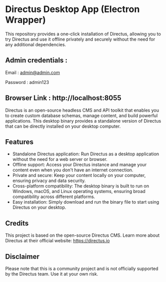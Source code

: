 # Directus Desktop App (Electron Wrapper)

This repository provides a one-click installation of Directus, allowing you to try Directus and use it offline privately and securely without the need for any additional dependencies.

## Admin credentials : 
Email : admin@admin.com

Password : admin123

## Browser Link : http://localhost:8055 

Directus is an open-source headless CMS and API toolkit that enables you to create custom database schemas, manage content, and build powerful applications. This desktop binary provides a standalone version of Directus that can be directly installed on your desktop computer.

## Features
- Standalone Directus application: Run Directus as a desktop application without the need for a web server or browser.
- Offline support: Access your Directus instance and manage your content even when you don't have an internet connection.
- Private and secure: Keep your content locally on your computer, ensuring privacy and data security.
- Cross-platform compatibility: The desktop binary is built to run on Windows, macOS, and Linux operating systems, ensuring broad compatibility across different platforms.
- Easy installation: Simply download and run the binary file to start using Directus on your desktop.


## Credits
This project is based on the open-source Directus CMS. 
Learn more about Directus at their official website: https://directus.io

## Disclaimer
Please note that this is a community project and is not officially supported by the Directus team. Use it at your own risk.
